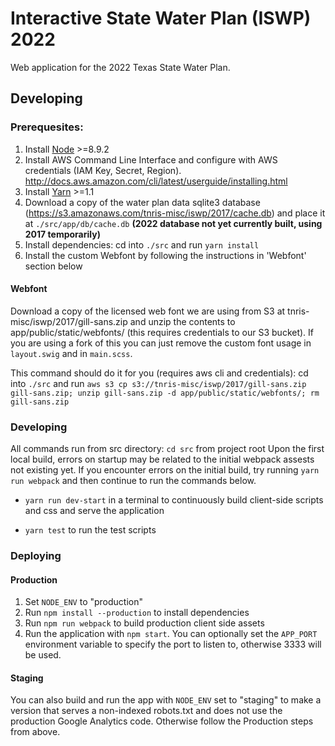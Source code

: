# Interactive State Water Plan (ISWP) 2022

Web application for the 2022 Texas State Water Plan.

## Developing

### Prerequesites:

1. Install [Node](https://nodejs.org/en/download/) >=8.9.2
2. Install AWS Command Line Interface and configure with AWS credentials (IAM Key, Secret, Region). http://docs.aws.amazon.com/cli/latest/userguide/installing.html
3. Install [Yarn](https://yarnpkg.com/en/docs/install) >=1.1
4. Download a copy of the water plan data sqlite3 database (https://s3.amazonaws.com/tnris-misc/iswp/2017/cache.db) and place it at `./src/app/db/cache.db` **(2022 database not yet currently built, using 2017 temporarily)**
5. Install dependencies: cd into `./src` and run `yarn install`
6. Install the custom Webfont by following the instructions in 'Webfont' section below

#### Webfont

Download a copy of the licensed web font we are using from S3 at tnris-misc/iswp/2017/gill-sans.zip and unzip the contents to app/public/static/webfonts/ (this requires credentials to our S3 bucket). If you are using a fork of this you can just remove the custom font usage in `layout.swig` and in `main.scss`.

This command should do it for you (requires aws cli and credentials): cd into `./src` and run `aws s3 cp s3://tnris-misc/iswp/2017/gill-sans.zip gill-sans.zip; unzip gill-sans.zip -d app/public/static/webfonts/; rm gill-sans.zip`


### Developing
All commands run from src directory: `cd src` from project root
Upon the first local build, errors on startup may be related to the initial webpack assests not existing yet. If you encounter errors on the initial build, try running `yarn run webpack` and then continue to run the commands below.

* `yarn run dev-start` in a terminal to continuously build client-side scripts and css and serve the application

* `yarn test` to run the test scripts

### Deploying

#### Production

1. Set `NODE_ENV` to "production"
2. Run `npm install --production` to install dependencies
3. Run `npm run webpack` to build production client side assets
4. Run the application with `npm start`. You can optionally set the `APP_PORT` environment variable to specify the port to listen to, otherwise 3333 will be used.

#### Staging

You can also build and run the app with `NODE_ENV` set to "staging" to make a version that serves a non-indexed robots.txt and does not use the production Google Analytics code. Otherwise follow the Production steps from above.
